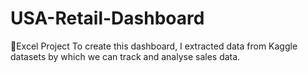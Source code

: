 # USA-Retail-Dashboard
🌟Excel Project
To create this dashboard, I extracted data from Kaggle datasets by which we can track and analyse sales data.

